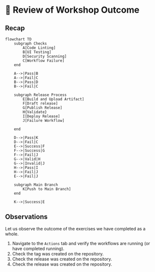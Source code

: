 # :test_tube: Review of Workshop Outcome

## Recap

```mermaid
flowchart TD
    subgraph Checks
        A[Code Linting]
        B[UI Testing]
        D[Security Scanning]
        C[Workflow Failure]
    end

    A-->|Pass|B
    A-->|Fail|C
    B-->|Pass|D
    B-->|Fail|C

    subgraph Release Process
        E[Build and Upload Artifact]
        F[Draft release]
        G[Publish Release]
        H{Validate}
        I[Deploy Release]
        J[Failure Workflow]

    end

    D-->|Pass|K
    D-->|Fail|C
    E-->|Success|F
    F-->|Success|G
    F-->|Fail|J
    G-->|Valid|H
    G-->|Invalid|J
    H-->|Pass|I
    H-->|Fail|J
    E-->|Fail|J

    subgraph Main Branch
        K[Push to Main Branch]
    end

    K-->|Success|E

```

## Observations

Let us observe the outcome of the exercises we have completed as a whole.

1. Navigate to the `Actions` tab and verify the workflows are running (or have completed running).
2. Check the tag was created on the repository.
3. Check the release was created on the repository.
4. Check the release was created on the repository.
